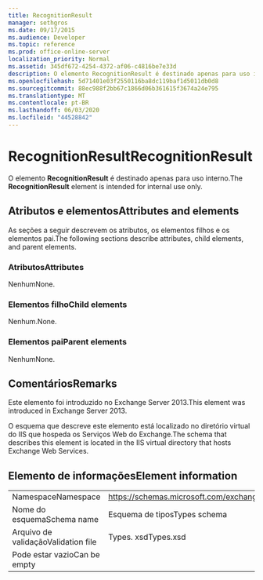 ```yaml
---
title: RecognitionResult
manager: sethgros
ms.date: 09/17/2015
ms.audience: Developer
ms.topic: reference
ms.prod: office-online-server
localization_priority: Normal
ms.assetid: 345df672-4254-4372-af06-c4816be7e33d
description: O elemento RecognitionResult é destinado apenas para uso interno.
ms.openlocfilehash: 5d71401e03f2550116ba8dc119baf1d5011db0d8
ms.sourcegitcommit: 88ec988f2bb67c1866d06b361615f3674a24e795
ms.translationtype: MT
ms.contentlocale: pt-BR
ms.lasthandoff: 06/03/2020
ms.locfileid: "44528842"
---
```

# <a name="recognitionresult"></a><span data-ttu-id="21ef2-103">RecognitionResult</span><span class="sxs-lookup"><span data-stu-id="21ef2-103">RecognitionResult</span></span>

<span data-ttu-id="21ef2-104">O elemento **RecognitionResult** é destinado apenas para uso interno.</span><span class="sxs-lookup"><span data-stu-id="21ef2-104">The **RecognitionResult** element is intended for internal use only.</span></span> 

## <a name="attributes-and-elements"></a><span data-ttu-id="21ef2-105">Atributos e elementos</span><span class="sxs-lookup"><span data-stu-id="21ef2-105">Attributes and elements</span></span>

<span data-ttu-id="21ef2-106">As seções a seguir descrevem os atributos, os elementos filhos e os elementos pai.</span><span class="sxs-lookup"><span data-stu-id="21ef2-106">The following sections describe attributes, child elements, and parent elements.</span></span>
  
### <a name="attributes"></a><span data-ttu-id="21ef2-107">Atributos</span><span class="sxs-lookup"><span data-stu-id="21ef2-107">Attributes</span></span>

<span data-ttu-id="21ef2-108">Nenhum</span><span class="sxs-lookup"><span data-stu-id="21ef2-108">None.</span></span>
  
### <a name="child-elements"></a><span data-ttu-id="21ef2-109">Elementos filho</span><span class="sxs-lookup"><span data-stu-id="21ef2-109">Child elements</span></span>

<span data-ttu-id="21ef2-110">Nenhum.</span><span class="sxs-lookup"><span data-stu-id="21ef2-110">None.</span></span>
  
### <a name="parent-elements"></a><span data-ttu-id="21ef2-111">Elementos pai</span><span class="sxs-lookup"><span data-stu-id="21ef2-111">Parent elements</span></span>

<span data-ttu-id="21ef2-112">Nenhum</span><span class="sxs-lookup"><span data-stu-id="21ef2-112">None.</span></span>
  
## <a name="remarks"></a><span data-ttu-id="21ef2-113">Comentários</span><span class="sxs-lookup"><span data-stu-id="21ef2-113">Remarks</span></span>

<span data-ttu-id="21ef2-114">Este elemento foi introduzido no Exchange Server 2013.</span><span class="sxs-lookup"><span data-stu-id="21ef2-114">This element was introduced in Exchange Server 2013.</span></span>
  
<span data-ttu-id="21ef2-115">O esquema que descreve este elemento está localizado no diretório virtual do IIS que hospeda os Serviços Web do Exchange.</span><span class="sxs-lookup"><span data-stu-id="21ef2-115">The schema that describes this element is located in the IIS virtual directory that hosts Exchange Web Services.</span></span>
  
## <a name="element-information"></a><span data-ttu-id="21ef2-116">Elemento de informações</span><span class="sxs-lookup"><span data-stu-id="21ef2-116">Element information</span></span>

|||
|:-----|:-----|
|<span data-ttu-id="21ef2-117">Namespace</span><span class="sxs-lookup"><span data-stu-id="21ef2-117">Namespace</span></span>  <br/> |https://schemas.microsoft.com/exchange/services/2006/types  <br/> |
|<span data-ttu-id="21ef2-118">Nome do esquema</span><span class="sxs-lookup"><span data-stu-id="21ef2-118">Schema name</span></span>  <br/> |<span data-ttu-id="21ef2-119">Esquema de tipos</span><span class="sxs-lookup"><span data-stu-id="21ef2-119">Types schema</span></span>  <br/> |
|<span data-ttu-id="21ef2-120">Arquivo de validação</span><span class="sxs-lookup"><span data-stu-id="21ef2-120">Validation file</span></span>  <br/> |<span data-ttu-id="21ef2-121">Types. xsd</span><span class="sxs-lookup"><span data-stu-id="21ef2-121">Types.xsd</span></span>  <br/> |
|<span data-ttu-id="21ef2-122">Pode estar vazio</span><span class="sxs-lookup"><span data-stu-id="21ef2-122">Can be empty</span></span>  <br/> ||
   

